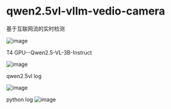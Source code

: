 # qwen2.5vl-vllm-vedio-camera

基于互联网流的实时检测

![image](https://github.com/user-attachments/assets/fbfedcae-dc21-4bc6-a156-bd0842ec8c54)


T4 GPU--Qwen2.5-VL-3B-Instruct

![image](https://github.com/user-attachments/assets/bc1b959d-ff83-4d85-835b-edcc09615e0a)


qwen2.5vl log

![image](https://github.com/user-attachments/assets/5d86d1eb-972c-4db0-a28e-35094e6ee287)


python log
![image](https://github.com/user-attachments/assets/224b7bad-7d90-478c-904d-34b5986b12e7)


